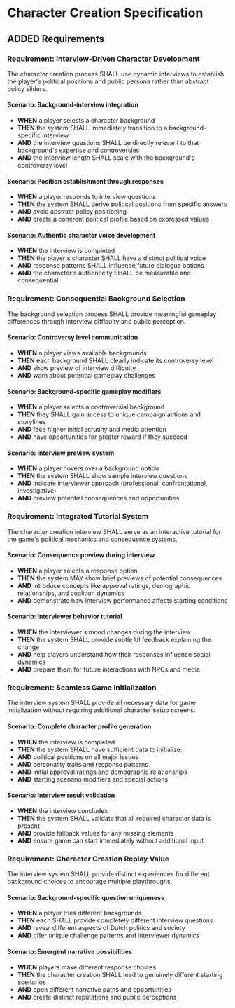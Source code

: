 # Character Creation Specification

## ADDED Requirements

### Requirement: Interview-Driven Character Development
The character creation process SHALL use dynamic interviews to establish the player's political positions and public persona rather than abstract policy sliders.

#### Scenario: Background-interview integration
- **WHEN** a player selects a character background
- **THEN** the system SHALL immediately transition to a background-specific interview
- **AND** the interview questions SHALL be directly relevant to that background's expertise and controversies
- **AND** the interview length SHALL scale with the background's controversy level

#### Scenario: Position establishment through responses
- **WHEN** a player responds to interview questions
- **THEN** the system SHALL derive political positions from specific answers
- **AND** avoid abstract policy positioning
- **AND** create a coherent political profile based on expressed values

#### Scenario: Authentic character voice development
- **WHEN** the interview is completed
- **THEN** the player's character SHALL have a distinct political voice
- **AND** response patterns SHALL influence future dialogue options
- **AND** the character's authenticity SHALL be measurable and consequential

### Requirement: Consequential Background Selection
The background selection process SHALL provide meaningful gameplay differences through interview difficulty and public perception.

#### Scenario: Controversy level communication
- **WHEN** a player views available backgrounds
- **THEN** each background SHALL clearly indicate its controversy level
- **AND** show preview of interview difficulty
- **AND** warn about potential gameplay challenges

#### Scenario: Background-specific gameplay modifiers
- **WHEN** a player selects a controversial background
- **THEN** they SHALL gain access to unique campaign actions and storylines
- **AND** face higher initial scrutiny and media attention
- **AND** have opportunities for greater reward if they succeed

#### Scenario: Interview preview system
- **WHEN** a player hovers over a background option
- **THEN** the system SHALL show sample interview questions
- **AND** indicate interviewer approach (professional, confrontational, investigative)
- **AND** preview potential consequences and opportunities

### Requirement: Integrated Tutorial System
The character creation interview SHALL serve as an interactive tutorial for the game's political mechanics and consequence systems.

#### Scenario: Consequence preview during interview
- **WHEN** a player selects a response option
- **THEN** the system MAY show brief previews of potential consequences
- **AND** introduce concepts like approval ratings, demographic relationships, and coalition dynamics
- **AND** demonstrate how interview performance affects starting conditions

#### Scenario: Interviewer behavior tutorial
- **WHEN** the interviewer's mood changes during the interview
- **THEN** the system SHALL provide subtle UI feedback explaining the change
- **AND** help players understand how their responses influence social dynamics
- **AND** prepare them for future interactions with NPCs and media

### Requirement: Seamless Game Initialization
The interview system SHALL provide all necessary data for game initialization without requiring additional character setup screens.

#### Scenario: Complete character profile generation
- **WHEN** the interview is completed
- **THEN** the system SHALL have sufficient data to initialize:
- **AND** political positions on all major issues
- **AND** personality traits and response patterns
- **AND** initial approval ratings and demographic relationships
- **AND** starting scenario modifiers and special actions

#### Scenario: Interview result validation
- **WHEN** the interview concludes
- **THEN** the system SHALL validate that all required character data is present
- **AND** provide fallback values for any missing elements
- **AND** ensure game can start immediately without additional input

### Requirement: Character Creation Replay Value
The interview system SHALL provide distinct experiences for different background choices to encourage multiple playthroughs.

#### Scenario: Background-specific question uniqueness
- **WHEN** a player tries different backgrounds
- **THEN** each SHALL provide completely different interview questions
- **AND** reveal different aspects of Dutch politics and society
- **AND** offer unique challenge patterns and interviewer dynamics

#### Scenario: Emergent narrative possibilities
- **WHEN** players make different response choices
- **THEN** the character creation SHALL lead to genuinely different starting scenarios
- **AND** open different narrative paths and opportunities
- **AND** create distinct reputations and public perceptions